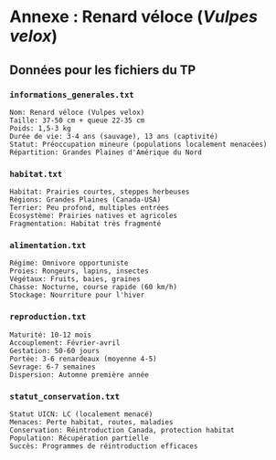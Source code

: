 # Annexe : Renard véloce (*Vulpes velox*)

## Données pour les fichiers du TP

### `informations_generales.txt`
```
Nom: Renard véloce (Vulpes velox)
Taille: 37-50 cm + queue 22-35 cm
Poids: 1,5-3 kg
Durée de vie: 3-4 ans (sauvage), 13 ans (captivité)
Statut: Préoccupation mineure (populations localement menacées)
Répartition: Grandes Plaines d'Amérique du Nord
```

### `habitat.txt`
```
Habitat: Prairies courtes, steppes herbeuses
Régions: Grandes Plaines (Canada-USA)
Terrier: Peu profond, multiples entrées
Écosystème: Prairies natives et agricoles
Fragmentation: Habitat très fragmenté
```

### `alimentation.txt`
```
Régime: Omnivore opportuniste
Proies: Rongeurs, lapins, insectes
Végétaux: Fruits, baies, graines
Chasse: Nocturne, course rapide (60 km/h)
Stockage: Nourriture pour l'hiver
```

### `reproduction.txt`
```
Maturité: 10-12 mois
Accouplement: Février-avril
Gestation: 50-60 jours
Portée: 3-6 renardeaux (moyenne 4-5)
Sevrage: 6-7 semaines
Dispersion: Automne première année
```

### `statut_conservation.txt`
```
Statut UICN: LC (localement menacé)
Menaces: Perte habitat, routes, maladies
Conservation: Réintroduction Canada, protection habitat
Population: Récupération partielle
Succès: Programmes de réintroduction efficaces
```